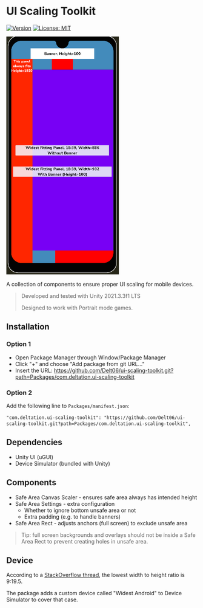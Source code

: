 # UI Scaling Toolkit

[![Version](https://img.shields.io/github/v/release/Delt06/ui-scaling-toolkit?sort=semver)](https://github.com/Delt06/ui-scaling-toolkit/releases)
[![License: MIT](https://img.shields.io/badge/License-MIT-yellow.svg)](https://opensource.org/licenses/MIT)

![Screenshot](Documentation/screenshot.png)

A collection of components to ensure proper UI scaling for mobile devices.

> Developed and tested with Unity 2021.3.3f1 LTS
> 
> Designed to work with Portrait mode games. 

## Installation
### Option 1
- Open Package Manager through Window/Package Manager
- Click "+" and choose "Add package from git URL..."
- Insert the URL: https://github.com/Delt06/ui-scaling-toolkit.git?path=Packages/com.deltation.ui-scaling-toolkit

### Option 2
Add the following line to `Packages/manifest.json`:
```
"com.deltation.ui-scaling-toolkit": "https://github.com/Delt06/ui-scaling-toolkit.git?path=Packages/com.deltation.ui-scaling-toolkit",
```

## Dependencies
- Unity UI (uGUI)
- Device Simulator (bundled with Unity)

## Components
- Safe Area Canvas Scaler - ensures safe area always has intended height
- Safe Area Settings - extra configuration 
  - Whether to ignore bottom unsafe area or not 
  - Extra padding (e.g. to handle banners)
- Safe Area Rect - adjusts anchors (full screen) to exclude unsafe area

> Tip: full screen backgrounds and overlays should not be inside a Safe Area Rect to prevent creating holes in unsafe area.

## Device
According to a [StackOverflow thread](https://stackoverflow.com/questions/7199492/what-are-the-aspect-ratios-for-all-android-phone-and-tablet-devices), the lowest width to height ratio is 9:19.5.

The package adds a custom device called "Widest Android" to Device Simulator to cover that case.
